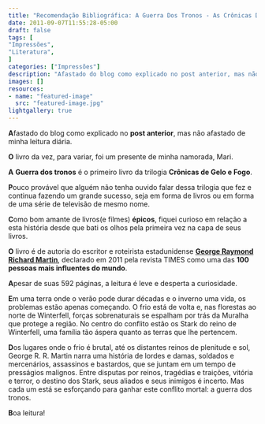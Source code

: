 ```yaml
---
title: "Recomendação Bibliográfica: A Guerra Dos Tronos - As Crônicas De Gelo E Fogo Vol I"
date: 2011-09-07T11:55:28-05:00
draft: false
tags: [
"Impressões",
"Literatura",
]
categories: ["Impressões"]
description: "Afastado do blog como explicado no post anterior, mas não afastado de minha leitura diária."
images: []
resources:
- name: "featured-image"
  src: "featured-image.jpg"
lightgallery: true
---
```

**A**fastado do blog como explicado no **post anterior**, mas não afastado de minha leitura diária.

**O** livro da vez, para variar, foi um presente de minha namorada, Mari.

**A** **Guerra dos tronos** é o primeiro livro da trilogia **Crônicas de Gelo e Fogo**.

**P**ouco provável que alguém não tenha ouvido falar dessa trilogia que fez e continua fazendo um grande sucesso, seja em forma de livros ou em forma de uma série de televisão de mesmo nome.

**C**omo bom amante de livros(e filmes) **épicos**, fiquei curioso em relação a esta história desde que bati os olhos pela primeira vez na capa de seus livros.

**O** livro é de autoria do escritor e roteirista estadunidense **[George Raymond Richard Martin](https://pt.wikipedia.org/wiki/George_R._R._Martin)**, declarado em 2011 pela revista TIMES como uma das **100 pessoas mais influentes do mundo**.

**A**pesar de suas 592 páginas, a leitura é leve e desperta a curiosidade.

**E**m uma terra onde o verão pode durar décadas e o inverno uma vida, os problemas estão apenas começando. O frio está de volta e, nas florestas ao norte de Winterfell, forças sobrenaturais se espalham por trás da Muralha que protege a região. No centro do conflito estão os Stark do reino de Winterfell, uma família tão áspera quanto as terras que lhe pertencem.

**D**os lugares onde o frio é brutal, até os distantes reinos de plenitude e sol, George R. R. Martin narra uma história de lordes e damas, soldados e mercenários, assassinos e bastardos, que se juntam em um tempo de presságios malignos. Entre disputas por reinos, tragédias e traições, vitória e terror, o destino dos Stark, seus aliados e seus inimigos é incerto. Mas cada um está se esforçando para ganhar este conflito mortal: a guerra dos tronos.

**B**oa leitura!
